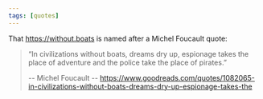 ```yaml
---
tags: [quotes]
---
```

That https://without.boats is named after a Michel Foucault quote:
> “In civilizations without boats, dreams dry up, espionage takes the place of adventure and the police take the place of pirates.”
>
> -- Michel Foucault
> -- https://www.goodreads.com/quotes/1082065-in-civilizations-without-boats-dreams-dry-up-espionage-takes-the
